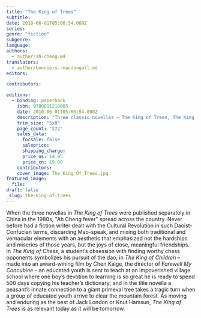 ```yaml
---
title: "The King of Trees"
subtitle:
date: 2010-06-01T05:00:54.000Z
series:
genre: "fiction"
subgenre:
language:
authors:
  - author/ah-cheng.md
translators:
  - author/bonnie-s.-macdougall.md
editors:

contributors:

editions:
  - binding: paperback
    isbn: 9780811218665
    date: 2010-06-01T05:00:54.000Z
    description: "Three classic novellas – The King of Trees, The King of Chess, The King of Children – that completely altered the landscape of contemporary Chinese fiction. "
    trim_size: "5x8"
    page_count: "272"
    sales_data:
      forsale: false
      saleprice:
      shipping_charge:
      price_us: 14.95
      price_cn: 19.00
    contributors:
    cover_image: The_King_Of_Trees.jpg
featured_image:
  file:
draft: false
_slug: the-king-of-trees
---
```


When the three novellas in _The King of Trees_ were published separately in China in the 1980s, "Ah Cheng fever" spread across the country. Never before had a fiction writer dealt with the Cultural Revolution in such Daoist-Confucian terms, discarding Mao-speak, and mixing both traditional and vernacular elements with an aesthetic that emphasized not the hardships and miseries of those years, but the joys of close, meaningful friendships. In _The King of Chess_, a student’s obsession with finding worthy chess opponents symbolizes his pursuit of the dao; in _The King of Children_ – made into an award-wining film by Chen Kaige, the director of _Farewell My Concubine_ – an educated youth is sent to teach at an impoverished village school where one boy’s devotion to learning is so great he is ready to spend 500 days copying his teacher’s dictionary; and in the title novella a peasant’s innate connection to a giant primeval tree takes a tragic turn when a group of educated youth arrive to clear the mountain forest. As moving and enduring as the best of Jack London or Knut Hamsun, _The King of Trees_ is as relevant today as it will be tomorrow.

